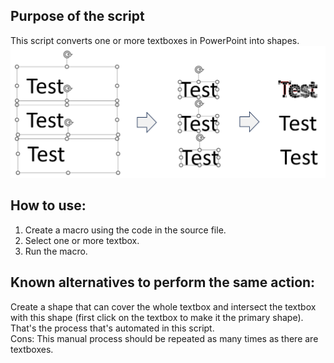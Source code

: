 ## Purpose of the script
This script converts one or more textboxes in PowerPoint into shapes.
![Converting a set of textboxes to shapes](TextboxesToShapes.png)

## How to use:
1. Create a macro using the code in the source file.
2. Select one or more textbox.
3. Run the macro.

## Known alternatives to perform the same action:  
Create a shape that can cover the whole textbox and intersect the textbox with this shape (first click on the textbox to make it the primary shape). That's the process that's automated in this script.  
Cons: This manual process should be repeated as many times as there are textboxes.
